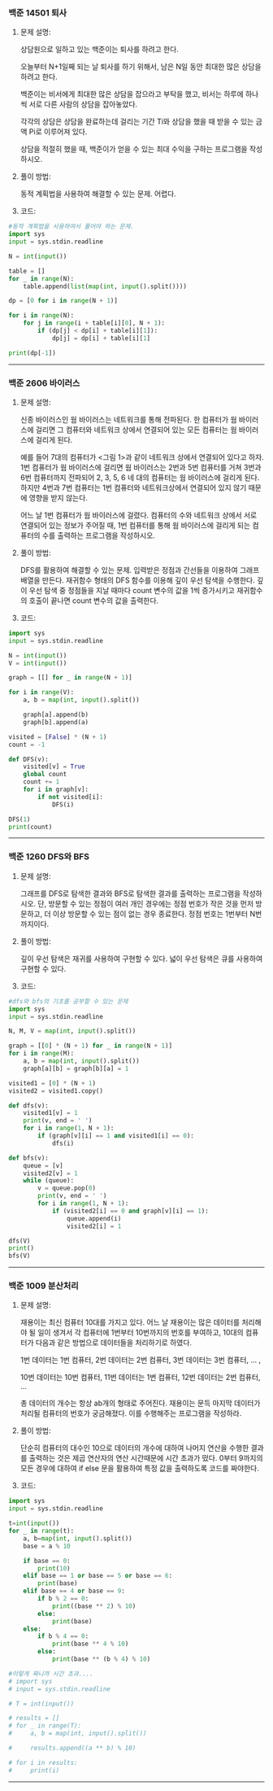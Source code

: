 ### 백준 14501 퇴사

1. 문제 설명:

    상담원으로 일하고 있는 백준이는 퇴사를 하려고 한다.

    오늘부터 N+1일째 되는 날 퇴사를 하기 위해서, 남은 N일 동안 최대한 많은 상담을 하려고 한다.

    백준이는 비서에게 최대한 많은 상담을 잡으라고 부탁을 했고, 비서는 하루에 하나씩 서로 다른 사람의 상담을 잡아놓았다.

    각각의 상담은 상담을 완료하는데 걸리는 기간 Ti와 상담을 했을 때 받을 수 있는 금액 Pi로 이루어져 있다.

    상담을 적절히 했을 때, 백준이가 얻을 수 있는 최대 수익을 구하는 프로그램을 작성하시오.

2. 풀이 방법:

    동적 계획법을 사용하여 해결할 수 있는 문제. 어렵다.

3. 코드:
```python
#동적 계획법을 사용하여서 풀어야 하는 문제.
import sys
input = sys.stdin.readline

N = int(input())

table = []
for _ in range(N):
    table.append(list(map(int, input().split())))

dp = [0 for i in range(N + 1)]

for i in range(N):
    for j in range(i + table[i][0], N + 1):
        if (dp[j] < dp[i] + table[i][1]):
            dp[j] = dp[i] + table[i][1]

print(dp[-1])
```
***
### 백준 2606 바이러스

1. 문제 설명:

    신종 바이러스인 웜 바이러스는 네트워크를 통해 전파된다. 한 컴퓨터가 웜 바이러스에 걸리면 그 컴퓨터와 네트워크 상에서 연결되어 있는 모든 컴퓨터는 웜 바이러스에 걸리게 된다.

    예를 들어 7대의 컴퓨터가 <그림 1>과 같이 네트워크 상에서 연결되어 있다고 하자. 1번 컴퓨터가 웜 바이러스에 걸리면 웜 바이러스는 2번과 5번 컴퓨터를 거쳐 3번과 6번 컴퓨터까지 전파되어 2, 3, 5, 6 네 대의 컴퓨터는 웜 바이러스에 걸리게 된다. 하지만 4번과 7번 컴퓨터는 1번 컴퓨터와 네트워크상에서 연결되어 있지 않기 때문에 영향을 받지 않는다.

    어느 날 1번 컴퓨터가 웜 바이러스에 걸렸다. 컴퓨터의 수와 네트워크 상에서 서로 연결되어 있는 정보가 주어질 때, 1번 컴퓨터를 통해 웜 바이러스에 걸리게 되는 컴퓨터의 수를 출력하는 프로그램을 작성하시오.

2. 풀이 방법:

    DFS를 활용하여 해결할 수 있는 문제. 입력받은 정점과 간선들을 이용하여 그래프 배열을 만든다. 재귀함수 형태의 DFS 함수를 이용해 깊이 우선 탐색을 수행한다. 깊이 우선 탐색 중 정점들을 지날 때마다 count 변수의 값을 1씩 증가시키고 재귀함수의 호출이 끝나면 count 변수의 값을 출력한다.

3. 코드:
```python
import sys
input = sys.stdin.readline

N = int(input())
V = int(input())

graph = [[] for _ in range(N + 1)]

for i in range(V):
    a, b = map(int, input().split())

    graph[a].append(b)
    graph[b].append(a)

visited = [False] * (N + 1)
count = -1

def DFS(v):
    visited[v] = True
    global count
    count += 1
    for i in graph[v]:
        if not visited[i]:
            DFS(i)

DFS(1)
print(count)
```
***
### 백준 1260 DFS와 BFS

1. 문제 설명:

    그래프를 DFS로 탐색한 결과와 BFS로 탐색한 결과를 출력하는 프로그램을 작성하시오. 단, 방문할 수 있는 정점이 여러 개인 경우에는 정점 번호가 작은 것을 먼저 방문하고, 더 이상 방문할 수 있는 점이 없는 경우 종료한다. 정점 번호는 1번부터 N번까지이다.

2. 풀이 방법:

    깊이 우선 탐색은 재귀를 사용하여 구현할 수 있다. 넓이 우선 탐색은 큐를 사용하여 구현할 수 있다.

3. 코드:
```python
#dfs와 bfs의 기초를 공부할 수 있는 문제
import sys
input = sys.stdin.readline

N, M, V = map(int, input().split())

graph = [[0] * (N + 1) for _ in range(N + 1)]
for i in range(M):
    a, b = map(int, input().split())
    graph[a][b] = graph[b][a] = 1

visited1 = [0] * (N + 1)
visited2 = visited1.copy()

def dfs(v):
    visited1[v] = 1
    print(v, end = ' ')
    for i in range(1, N + 1):
        if (graph[v][i] == 1 and visited1[i] == 0):
            dfs(i)

def bfs(v):
    queue = [v]
    visited2[v] = 1
    while (queue):
        v = queue.pop(0)
        print(v, end = ' ')
        for i in range(1, N + 1):
            if (visited2[i] == 0 and graph[v][i] == 1):
                queue.append(i)
                visited2[i] = 1

dfs(V)
print()
bfs(V)
```
***
### 백준 1009 분산처리

1. 문제 설명:

    재용이는 최신 컴퓨터 10대를 가지고 있다. 어느 날 재용이는 많은 데이터를 처리해야 될 일이 생겨서 각 컴퓨터에 1번부터 10번까지의 번호를 부여하고, 10대의 컴퓨터가 다음과 같은 방법으로 데이터들을 처리하기로 하였다.

    1번 데이터는 1번 컴퓨터, 2번 데이터는 2번 컴퓨터, 3번 데이터는 3번 컴퓨터, ... ,

    10번 데이터는 10번 컴퓨터, 11번 데이터는 1번 컴퓨터, 12번 데이터는 2번 컴퓨터, ...

    총 데이터의 개수는 항상 ab개의 형태로 주어진다. 재용이는 문득 마지막 데이터가 처리될 컴퓨터의 번호가 궁금해졌다. 이를 수행해주는 프로그램을 작성하라.

2. 풀이 방법:

    단순히 컴퓨터의 대수인 10으로 데이터의 개수에 대하여 나머지 연산을 수행한 결과를 출력하는 것은 제곱 연산자의 연산 시간때문에 시간 초과가 떴다. 0부터 9까지의 모든 경우에 대하여 if else 문을 활용하여 특정 값을 출력하도록 코드를 짜야한다.

3. 코드:
```python
import sys 
input = sys.stdin.readline

t=int(input())
for _ in range(t):
    a, b=map(int, input().split())
    base = a % 10

    if base == 0:
        print(10)
    elif base == 1 or base == 5 or base == 6:
        print(base)
    elif base == 4 or base == 9:
        if b % 2 == 0:
            print((base ** 2) % 10)
        else:
            print(base)
    else:
        if b % 4 == 0:
            print(base ** 4 % 10)
        else:
            print(base ** (b % 4) % 10)

#이렇게 짜니까 시간 초과....
# import sys
# input = sys.stdin.readline

# T = int(input())

# results = []
# for _ in range(T):
#     a, b = map(int, input().split())

#     results.append((a ** b) % 10)

# for i in results:
#     print(i)
```
***